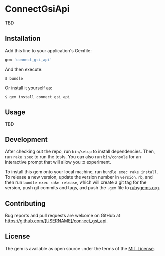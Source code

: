 # ConnectGsiApi

TBD

## Installation

Add this line to your application's Gemfile:

```ruby
gem 'connect_gsi_api'
```

And then execute:

    $ bundle

Or install it yourself as:

    $ gem install connect_gsi_api

## Usage

TBD

## Development

After checking out the repo, run `bin/setup` to install dependencies. Then, run `rake spec` to run the tests. You can also run `bin/console` for an interactive prompt that will allow you to experiment.

To install this gem onto your local machine, run `bundle exec rake install`. To release a new version, update the version number in `version.rb`, and then run `bundle exec rake release`, which will create a git tag for the version, push git commits and tags, and push the `.gem` file to [rubygems.org](https://rubygems.org).

## Contributing

Bug reports and pull requests are welcome on GitHub at https://github.com/[USERNAME]/connect_gsi_api.


## License

The gem is available as open source under the terms of the [MIT License](http://opensource.org/licenses/MIT).

